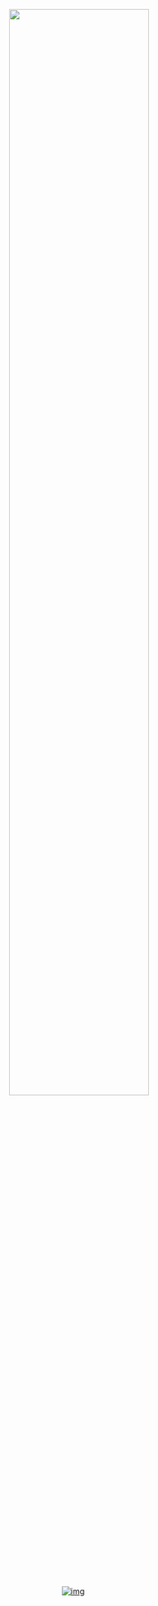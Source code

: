 
<p align="center" width="100%">
    <img width="70%" src="https://files.catbox.moe/rpzcgu.png">
</p>
⠀⠀⠀
<div id="header" align="center">

[![img](https://files.catbox.moe/q15c6x.png)‎](https://spacedogs.atabook.org/)⠀⠀
  
